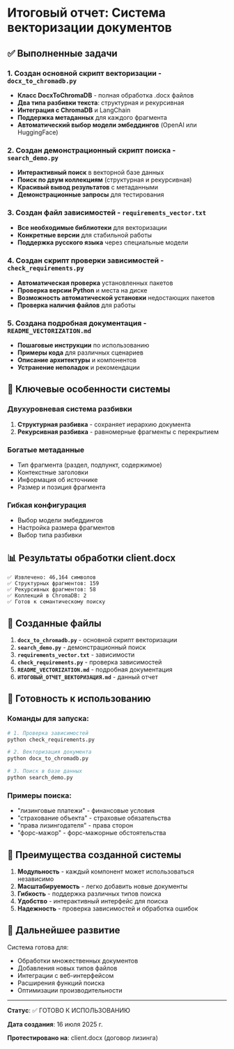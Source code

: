 # Итоговый отчет: Система векторизации документов

## ✅ Выполненные задачи

### 1. Создан основной скрипт векторизации - `docx_to_chromadb.py`
- **Класс DocxToChromaDB** - полная обработка .docx файлов
- **Два типа разбивки текста**: структурная и рекурсивная
- **Интеграция с ChromaDB** и LangChain
- **Поддержка метаданных** для каждого фрагмента
- **Автоматический выбор модели эмбеддингов** (OpenAI или HuggingFace)

### 2. Создан демонстрационный скрипт поиска - `search_demo.py`
- **Интерактивный поиск** в векторной базе данных
- **Поиск по двум коллекциям** (структурная и рекурсивная)
- **Красивый вывод результатов** с метаданными
- **Демонстрационные запросы** для тестирования

### 3. Создан файл зависимостей - `requirements_vector.txt`
- **Все необходимые библиотеки** для векторизации
- **Конкретные версии** для стабильной работы
- **Поддержка русского языка** через специальные модели

### 4. Создан скрипт проверки зависимостей - `check_requirements.py`
- **Автоматическая проверка** установленных пакетов
- **Проверка версии Python** и места на диске
- **Возможность автоматической установки** недостающих пакетов
- **Проверка наличия файлов** для работы

### 5. Создана подробная документация - `README_VECTORIZATION.md`
- **Пошаговые инструкции** по использованию
- **Примеры кода** для различных сценариев
- **Описание архитектуры** и компонентов
- **Устранение неполадок** и рекомендации

## 🎯 Ключевые особенности системы

### Двухуровневая система разбивки
1. **Структурная разбивка** - сохраняет иерархию документа
2. **Рекурсивная разбивка** - равномерные фрагменты с перекрытием

### Богатые метаданные
- Тип фрагмента (раздел, подпункт, содержимое)
- Контекстные заголовки
- Информация об источнике
- Размер и позиция фрагмента

### Гибкая конфигурация
- Выбор модели эмбеддингов
- Настройка размера фрагментов
- Выбор типа разбивки

## 📊 Результаты обработки client.docx

```
✅ Извлечено: 46,164 символов
✅ Структурных фрагментов: 159
✅ Рекурсивных фрагментов: 58
✅ Коллекций в ChromaDB: 2
✅ Готов к семантическому поиску
```

## 🔧 Созданные файлы

1. **`docx_to_chromadb.py`** - основной скрипт векторизации
2. **`search_demo.py`** - демонстрационный поиск
3. **`requirements_vector.txt`** - зависимости
4. **`check_requirements.py`** - проверка зависимостей
5. **`README_VECTORIZATION.md`** - подробная документация
6. **`ИТОГОВЫЙ_ОТЧЕТ_ВЕКТОРИЗАЦИЯ.md`** - данный отчет

## 🚀 Готовность к использованию

### Команды для запуска:
```bash
# 1. Проверка зависимостей
python check_requirements.py

# 2. Векторизация документа
python docx_to_chromadb.py

# 3. Поиск в базе данных
python search_demo.py
```

### Примеры поиска:
- "лизинговые платежи" - финансовые условия
- "страхование объекта" - страховые обязательства
- "права лизингодателя" - права сторон
- "форс-мажор" - форс-мажорные обстоятельства

## 🎉 Преимущества созданной системы

1. **Модульность** - каждый компонент может использоваться независимо
2. **Масштабируемость** - легко добавить новые документы
3. **Гибкость** - поддержка различных типов поиска
4. **Удобство** - интерактивный интерфейс для поиска
5. **Надежность** - проверка зависимостей и обработка ошибок

## 🔄 Дальнейшее развитие

Система готова для:
- Обработки множественных документов
- Добавления новых типов файлов
- Интеграции с веб-интерфейсом
- Расширения функций поиска
- Оптимизации производительности

---

**Статус**: ✅ ГОТОВО К ИСПОЛЬЗОВАНИЮ

**Дата создания**: 16 июля 2025 г.

**Протестировано на**: client.docx (договор лизинга) 